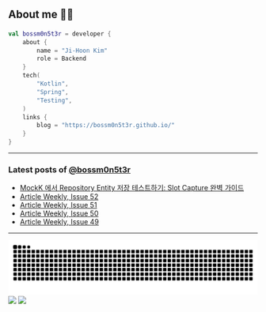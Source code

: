 ## About me 🧑‍💻

```kotlin
val bossm0n5t3r = developer {
    about {
        name = "Ji-Hoon Kim"
        role = Backend
    }
    tech(
        "Kotlin",
        "Spring",
        "Testing",
    )
    links {
        blog = "https://bossm0n5t3r.github.io/"
    }
}
```

---

### Latest posts of [@bossm0n5t3r](https://github.com/bossm0n5t3r)

<!-- BLOG-POST-LIST:START -->
- [MockK 에서 Repository Entity 저장 테스트하기: Slot Capture 완벽 가이드](https://bossm0n5t3r.github.io/posts/testing-repository-save-entity-with-mockk/)
- [Article Weekly, Issue 52](https://bossm0n5t3r.github.io/posts/article-weekly-52/)
- [Article Weekly, Issue 51](https://bossm0n5t3r.github.io/posts/article-weekly-51/)
- [Article Weekly, Issue 50](https://bossm0n5t3r.github.io/posts/article-weekly-50/)
- [Article Weekly, Issue 49](https://bossm0n5t3r.github.io/posts/article-weekly-49/)
<!-- BLOG-POST-LIST:END -->

---

![](https://raw.githubusercontent.com/bossm0n5t3r/bossm0n5t3r/output/github-snake.svg)
![](https://streak-stats.demolab.com?user=bossm0n5t3r)
![](https://projecteuler.net/profile/bossm0n5t3r.png)
